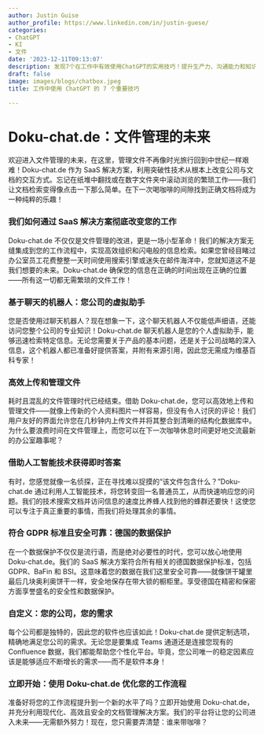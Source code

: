 ```yaml
---
author: Justin Guise
author_profile: https://www.linkedin.com/in/justin-guese/
categories:
- ChatGPT
- KI
- 文件
date: '2023-12-11T09:13:07'
description: 发现7个在工作中有效使用ChatGPT的实用技巧！提升生产力、沟通能力和知识共享。了解更多！
draft: false
image: images/blogs/chatbox.jpeg
title: 工作中使用 ChatGPT 的 7 个重要技巧

---
```

# Doku-chat.de：文件管理的未来

欢迎进入文件管理的未来，在这里，管理文件不再像时光旅行回到中世纪一样艰难！Doku-chat.de 作为 SaaS 解决方案，利用突破性技术从根本上改变公司与文档的交互方式。忘记在纸堆中翻找或在数字文件夹中滚动浏览的繁琐工作——我们让文档检索变得像点击一下那么简单。在下一次喝咖啡的间隙找到正确文档将成为一种纯粹的乐趣！

### 我们如何通过 SaaS 解决方案彻底改变您的工作

Doku-chat.de 不仅仅是文件管理的改进，更是一场小型革命！我们的解决方案无缝集成到您的工作流程中，实现高效组织和闪电般的信息检索。如果您曾经目睹过办公室员工花费整整一天时间使用搜索引擎或迷失在邮件海洋中，您就知道这不是我们想要的未来。Doku-chat.de 确保您的信息在正确的时间出现在正确的位置——所有这一切都无需繁琐的文件工作！

### 基于聊天的机器人：您公司的虚拟助手

您是否使用过聊天机器人？现在想象一下，这个聊天机器人不仅能低声细语，还能访问您整个公司的专业知识！Doku-chat.de 聊天机器人是您的个人虚拟助手，能够迅速检索特定信息。无论您需要关于产品的基本问题，还是关于公司战略的深入信息，这个机器人都已准备好提供答案，并附有来源引用，因此您无需成为维基百科专家！

### 高效上传和管理文件

耗时且混乱的文件管理时代已经结束。借助 Doku-chat.de，您可以高效地上传和管理文件——就像上传新的个人资料图片一样容易，但没有令人讨厌的评论！我们用户友好的界面允许您在几秒钟内上传文件并将其整合到清晰的结构化数据库中。为什么要浪费时间在文件管理上，而您可以在下一次咖啡休息时间更好地交流最新的办公室趣事呢？

### 借助人工智能技术获得即时答案

有时，您感觉就像一名侦探，正在寻找难以捉摸的“该文件包含什么？”Doku-chat.de 通过利用人工智能技术，将您转变回一名普通员工，从而快速响应您的问题。我们的技术搜索文档并访问信息的速度比养蜂人找到他的蜂群还要快！这使您可以专注于真正重要的事情，而我们将处理其余的事情。

### 符合 GDPR 标准且安全可靠：德国的数据保护

在一个数据保护不仅仅是流行语，而是绝对必要性的时代，您可以放心地使用 Doku-chat.de。我们的 SaaS 解决方案符合所有相关的德国数据保护标准，包括 GDPR、BaFin 和 BSI。这意味着您的数据在我们这里安全可靠——就像饼干罐里最后几块奥利奥饼干一样，安全地保存在带大锁的橱柜里。享受德国在精密和保密方面享誉盛名的安全性和数据保护。

### 自定义：您的公司，您的需求

每个公司都是独特的，因此您的软件也应该如此！Doku-chat.de 提供定制选项，精确地满足您公司的需求。无论您是要集成 Teams 通道还是连接您现有的 Confluence 数据，我们都能帮助您个性化平台。毕竟，您公司唯一的稳定因素应该是能够适应不断增长的需求——而不是软件本身！

### 立即开始：使用 Doku-chat.de 优化您的工作流程

准备好将您的工作流程提升到一个新的水平了吗？立即开始使用 Doku-chat.de，并充分利用现代化、高效且安全的文档管理解决方案。我们的平台将让您的公司进入未来——无需额外努力！现在，您只需要弄清楚：谁来带咖啡？
